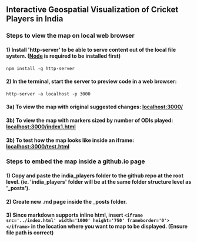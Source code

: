 ## Interactive Geospatial Visualization of Cricket Players in India

### Steps to view the map on local web browser

#### 1) Install 'http-server' to be able to serve content out of the local file system. ([Node](https://nodejs.org/en/) is required to be installed first)

```npm install -g http-server```

#### 2) In the terminal, start the server to preview code in a web browser:

```http-server -a localhost -p 3000```

#### 3a) To view the map with original suggested changes: [localhost:3000/](http://localhost:3000/index.html)

#### 3b) To view the map with markers sized by number of ODIs played: [localhost:3000/index1.html](http://localhost:3000/index1.html)

#### 3b) To test how the map looks like inside an iframe: [localhost:3000/test.html](http://localhost:3000/test.html)

### Steps to embed the map inside a github.io page

#### 1) Copy and paste the india_players folder to the github repo at the root level. (ie. 'india_players' folder will be at the same folder structure level as '_posts').

#### 2) Create new .md page inside the _posts folder.

#### 3) Since markdown supports inline html, insert `<iframe src='../index.html' width='1000' height='750' frameborder='0'></iframe>` in the location where you want to map to be displayed. (Ensure file path is correct)